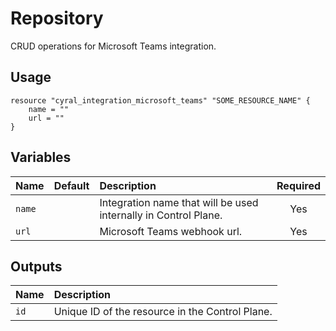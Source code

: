 # Repository

CRUD operations for Microsoft Teams integration.

## Usage

```hcl
resource "cyral_integration_microsoft_teams" "SOME_RESOURCE_NAME" {
    name = ""
    url = ""
}
```

## Variables

|  Name         |  Default  |  Description                                                          | Required |
|:--------------|:---------:|:----------------------------------------------------------------------|:--------:|
| `name`        |           | Integration name that will be used internally in Control Plane.       | Yes      |
| `url`     |           | Microsoft Teams webhook url.                                                   | Yes      |


## Outputs

|  Name        |  Description                                                        |
|:-------------|:--------------------------------------------------------------------|
| `id`         | Unique ID of the resource in the Control Plane.                     |
